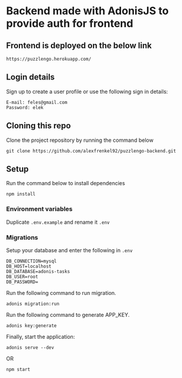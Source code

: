 # Backend made with AdonisJS to provide auth for frontend

## Frontend is deployed on the below link

```
https://puzzlengo.herokuapp.com/
```

## Login details

Sign up to create a user profile or use the following sign in details:

```
E-mail: feles@gmail.com
Password: elek
```

## Cloning this repo

Clone the project repository by running the command below

```
git clone https://github.com/alexfrenkel92/puzzlengo-backend.git
```

## Setup

Run the command below to install dependencies

```
npm install
```

### Environment variables

Duplicate `.env.example` and rename it `.env`


### Migrations

Setup your database and enter the following in `.env`

```
DB_CONNECTION=mysql
DB_HOST=localhost
DB_DATABASE=adonis-tasks
DB_USER=root
DB_PASSWORD=
```

Run the following command to run migration.

```
adonis migration:run
```

Run the following command to generate APP_KEY.

```
adonis key:generate
```

Finally, start the application:

```
adonis serve --dev
```

OR

```
npm start
```
